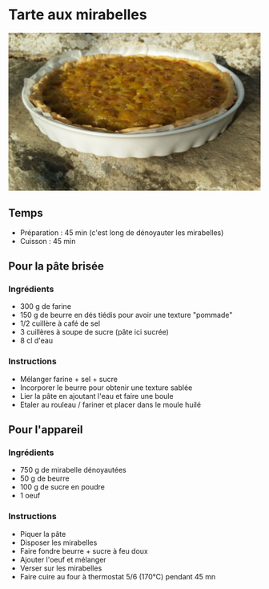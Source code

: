 # Tarte aux mirabelles

![Tarte aux mirabelles](./tarte_mirabelles.jpg)

## Temps

* Préparation : 45 min (c'est long de dénoyauter les mirabelles)
* Cuisson : 45 min

## Pour la pâte brisée

### Ingrédients
* 300 g de farine
* 150 g de beurre en dés tiédis pour avoir une texture "pommade"
* 1/2 cuillère à café de sel
* 3 cuillères à soupe de sucre (pâte ici sucrée)
* 8 cl d'eau

### Instructions
* Mélanger farine + sel + sucre
* Incorporer le beurre pour obtenir une texture sablée
* Lier la pâte en ajoutant l'eau et faire une boule
* Etaler au rouleau / fariner et placer dans le moule huilé

## Pour l'appareil

### Ingrédients
* 750 g de mirabelle dénoyautées
* 50 g de beurre
* 100 g de sucre en poudre
* 1 oeuf 

### Instructions
* Piquer la pâte
* Disposer les mirabelles
* Faire fondre beurre + sucre à feu doux
* Ajouter l'oeuf et mélanger
* Verser sur les mirabelles
* Faire cuire au four à thermostat 5/6 (170°C) pendant 45 mn

